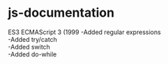# js-documentation

ES3	ECMAScript 3 (1999
  -Added regular expressions  
  -Added try/catch  
  -Added switch  
  -Added do-while
